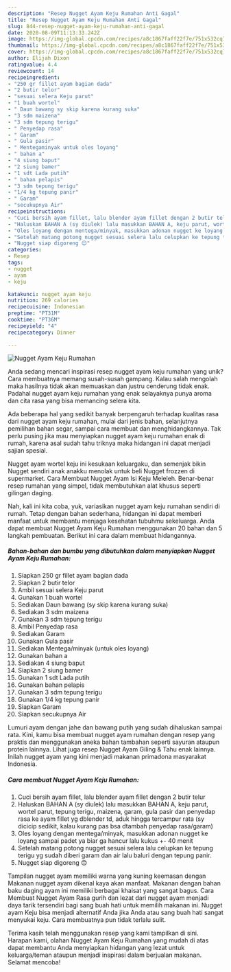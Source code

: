 ```yaml
---
description: "Resep Nugget Ayam Keju Rumahan Anti Gagal"
title: "Resep Nugget Ayam Keju Rumahan Anti Gagal"
slug: 844-resep-nugget-ayam-keju-rumahan-anti-gagal
date: 2020-08-09T11:13:33.242Z
image: https://img-global.cpcdn.com/recipes/a8c1867faff22f7e/751x532cq70/nugget-ayam-keju-rumahan-foto-resep-utama.jpg
thumbnail: https://img-global.cpcdn.com/recipes/a8c1867faff22f7e/751x532cq70/nugget-ayam-keju-rumahan-foto-resep-utama.jpg
cover: https://img-global.cpcdn.com/recipes/a8c1867faff22f7e/751x532cq70/nugget-ayam-keju-rumahan-foto-resep-utama.jpg
author: Elijah Dixon
ratingvalue: 4.4
reviewcount: 14
recipeingredient:
- "250 gr fillet ayam bagian dada"
- "2 butir telor"
- "sesuai selera Keju parut"
- "1 buah wortel"
- " Daun bawang sy skip karena kurang suka"
- "3 sdm maizena"
- "3 sdm tepung terigu"
- " Penyedap rasa"
- " Garam"
- " Gula pasir"
- " Mentegaminyak untuk oles loyang"
- " bahan a"
- "4 siung baput"
- "2 siung bamer"
- "1 sdt Lada putih"
- " bahan pelapis"
- "3 sdm tepung terigu"
- "1/4 kg tepung panir"
- " Garam"
- "secukupnya Air"
recipeinstructions:
- "Cuci bersih ayam fillet, lalu blender ayam fillet dengan 2 butir telur"
- "Haluskan BAHAN A (sy diulek) lalu masukkan BAHAN A, keju parut, wortel parut, tepung terigu, maizena, garam, gula pasir dan penyedap rasa ke ayam fillet yg dblender td, aduk hingga tercampur rata (sy dicicip sedikit, kalau kurang pas bsa dtambah penyedap rasa/garam)"
- "Oles loyang dengan mentega/minyak, masukkan adonan nugget ke loyang sampai padet ya biar ga hancur lalu kukus +- 40 menit"
- "Setelah matang potong nugget sesuai selera lalu celupkan ke tepung terigu yg sudah diberi garam dan air lalu baluri dengan tepung panir."
- "Nugget siap digoreng 😊"
categories:
- Resep
tags:
- nugget
- ayam
- keju

katakunci: nugget ayam keju 
nutrition: 269 calories
recipecuisine: Indonesian
preptime: "PT31M"
cooktime: "PT36M"
recipeyield: "4"
recipecategory: Dinner

---
```



![Nugget Ayam Keju Rumahan](https://img-global.cpcdn.com/recipes/a8c1867faff22f7e/751x532cq70/nugget-ayam-keju-rumahan-foto-resep-utama.jpg)

Anda sedang mencari inspirasi resep nugget ayam keju rumahan yang unik? Cara membuatnya memang susah-susah gampang. Kalau salah mengolah maka hasilnya tidak akan memuaskan dan justru cenderung tidak enak. Padahal nugget ayam keju rumahan yang enak selayaknya punya aroma dan cita rasa yang bisa memancing selera kita.

Ada beberapa hal yang sedikit banyak berpengaruh terhadap kualitas rasa dari nugget ayam keju rumahan, mulai dari jenis bahan, selanjutnya pemilihan bahan segar, sampai cara membuat dan menghidangkannya. Tak perlu pusing jika mau menyiapkan nugget ayam keju rumahan enak di rumah, karena asal sudah tahu triknya maka hidangan ini dapat menjadi sajian spesial.

Nugget ayam wortel keju ini kesukaan keluargaku, dan semenjak bikin Nugget sendiri anak anakku menolak untuk beli Nugget frozzen di supermarket. Cara Membuat Nugget Ayam Isi Keju Meleleh. Benar-benar resep rumahan yang simpel, tidak membutuhkan alat khusus seperti gilingan daging.


Nah, kali ini kita coba, yuk, variasikan nugget ayam keju rumahan sendiri di rumah. Tetap dengan bahan sederhana, hidangan ini dapat memberi manfaat untuk membantu menjaga kesehatan tubuhmu sekeluarga. Anda dapat membuat Nugget Ayam Keju Rumahan menggunakan 20 bahan dan 5 langkah pembuatan. Berikut ini cara dalam membuat hidangannya.

<!--inarticleads1-->

##### Bahan-bahan dan bumbu yang dibutuhkan dalam menyiapkan Nugget Ayam Keju Rumahan:

1. Siapkan 250 gr fillet ayam bagian dada
1. Siapkan 2 butir telor
1. Ambil sesuai selera Keju parut
1. Gunakan 1 buah wortel
1. Sediakan  Daun bawang (sy skip karena kurang suka)
1. Sediakan 3 sdm maizena
1. Gunakan 3 sdm tepung terigu
1. Ambil  Penyedap rasa
1. Sediakan  Garam
1. Gunakan  Gula pasir
1. Sediakan  Mentega/minyak (untuk oles loyang)
1. Gunakan  bahan a
1. Sediakan 4 siung baput
1. Siapkan 2 siung bamer
1. Gunakan 1 sdt Lada putih
1. Gunakan  bahan pelapis
1. Gunakan 3 sdm tepung terigu
1. Gunakan 1/4 kg tepung panir
1. Siapkan  Garam
1. Siapkan secukupnya Air


Lumuri ayam dengan jahe dan bawang putih yang sudah dihaluskan sampai rata. Kini, kamu bisa membuat nugget ayam rumahan dengan resep yang praktis dan menggunakan aneka bahan tambahan seperti sayuran ataupun protein lainnya. Lihat juga resep Nugget Ayam Giling &amp; Tahu enak lainnya. Inilah nugget ayam yang kini menjadi makanan primadona masyarakat Indonesia. 

<!--inarticleads2-->

##### Cara membuat Nugget Ayam Keju Rumahan:

1. Cuci bersih ayam fillet, lalu blender ayam fillet dengan 2 butir telur
1. Haluskan BAHAN A (sy diulek) lalu masukkan BAHAN A, keju parut, wortel parut, tepung terigu, maizena, garam, gula pasir dan penyedap rasa ke ayam fillet yg dblender td, aduk hingga tercampur rata (sy dicicip sedikit, kalau kurang pas bsa dtambah penyedap rasa/garam)
1. Oles loyang dengan mentega/minyak, masukkan adonan nugget ke loyang sampai padet ya biar ga hancur lalu kukus +- 40 menit
1. Setelah matang potong nugget sesuai selera lalu celupkan ke tepung terigu yg sudah diberi garam dan air lalu baluri dengan tepung panir.
1. Nugget siap digoreng 😊


Tampilan nugget ayam memiliki warna yang kuning keemasan dengan Makanan nugget ayam dikenal kaya akan manfaat. Makanan dengan bahan baku daging ayam ini memiliki berbagai khaisat yang sangat bagus. Cara Membuat Nugget Ayam Rasa gurih dan lezat dari nugget ayam menjadi daya tarik tersendiri bagi sang buah hati untuk memilih makanan ini. Nugget ayam Keju bisa menjadi alternatif Anda jika Anda atau sang buah hati sangat menyukai keju. Cara membuatnya pun tidak terlalu sulit. 

Terima kasih telah menggunakan resep yang kami tampilkan di sini. Harapan kami, olahan Nugget Ayam Keju Rumahan yang mudah di atas dapat membantu Anda menyiapkan hidangan yang lezat untuk keluarga/teman ataupun menjadi inspirasi dalam berjualan makanan. Selamat mencoba!
